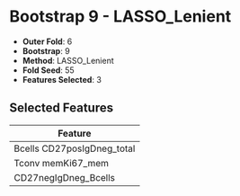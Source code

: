 # Bootstrap 9 - LASSO_Lenient

- **Outer Fold**: 6
- **Bootstrap**: 9
- **Method**: LASSO_Lenient
- **Fold Seed**: 55
- **Features Selected**: 3

## Selected Features

| Feature |
|---------|
| Bcells CD27posIgDneg_total |
| Tconv memKi67_mem |
| CD27negIgDneg_Bcells |
